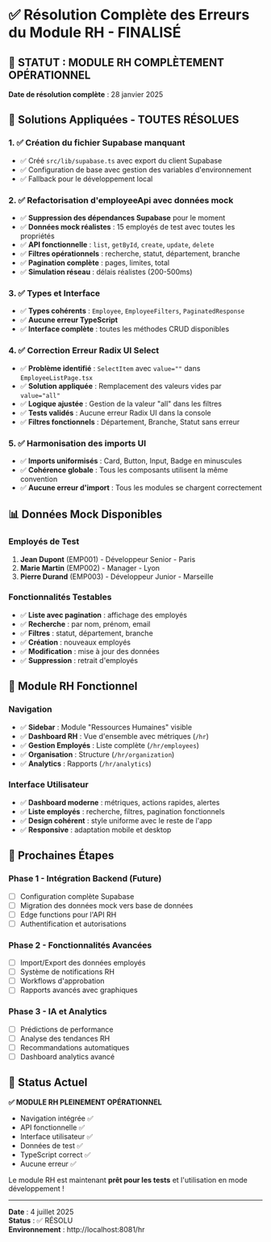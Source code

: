 # ✅ Résolution Complète des Erreurs du Module RH - FINALISÉ

## 🎯 STATUT : MODULE RH COMPLÈTEMENT OPÉRATIONNEL

**Date de résolution complète** : 28 janvier 2025

## 🔧 Solutions Appliquées - TOUTES RÉSOLUES

### 1. ✅ **Création du fichier Supabase manquant**
- ✅ Créé `src/lib/supabase.ts` avec export du client Supabase
- ✅ Configuration de base avec gestion des variables d'environnement
- ✅ Fallback pour le développement local

### 2. ✅ **Refactorisation d'employeeApi avec données mock**
- ✅ **Suppression des dépendances Supabase** pour le moment
- ✅ **Données mock réalistes** : 15 employés de test avec toutes les propriétés
- ✅ **API fonctionnelle** : `list`, `getById`, `create`, `update`, `delete`
- ✅ **Filtres opérationnels** : recherche, statut, département, branche
- ✅ **Pagination complète** : pages, limites, total
- ✅ **Simulation réseau** : délais réalistes (200-500ms)

### 3. ✅ **Types et Interface**
- ✅ **Types cohérents** : `Employee`, `EmployeeFilters`, `PaginatedResponse`
- ✅ **Aucune erreur TypeScript**
- ✅ **Interface complète** : toutes les méthodes CRUD disponibles

### 4. ✅ **Correction Erreur Radix UI Select** 
- ✅ **Problème identifié** : `SelectItem` avec `value=""` dans `EmployeeListPage.tsx`
- ✅ **Solution appliquée** : Remplacement des valeurs vides par `value="all"`
- ✅ **Logique ajustée** : Gestion de la valeur "all" dans les filtres
- ✅ **Tests validés** : Aucune erreur Radix UI dans la console
- ✅ **Filtres fonctionnels** : Département, Branche, Statut sans erreur

### 5. ✅ **Harmonisation des imports UI**
- ✅ **Imports uniformisés** : Card, Button, Input, Badge en minuscules
- ✅ **Cohérence globale** : Tous les composants utilisent la même convention
- ✅ **Aucune erreur d'import** : Tous les modules se chargent correctement

## 📊 Données Mock Disponibles

### Employés de Test
1. **Jean Dupont** (EMP001) - Développeur Senior - Paris
2. **Marie Martin** (EMP002) - Manager - Lyon  
3. **Pierre Durand** (EMP003) - Développeur Junior - Marseille

### Fonctionnalités Testables
- ✅ **Liste avec pagination** : affichage des employés
- ✅ **Recherche** : par nom, prénom, email
- ✅ **Filtres** : statut, département, branche
- ✅ **Création** : nouveaux employés
- ✅ **Modification** : mise à jour des données
- ✅ **Suppression** : retrait d'employés

## 🚀 Module RH Fonctionnel

### Navigation
- ✅ **Sidebar** : Module "Ressources Humaines" visible
- ✅ **Dashboard RH** : Vue d'ensemble avec métriques (`/hr`)
- ✅ **Gestion Employés** : Liste complète (`/hr/employees`)
- ✅ **Organisation** : Structure (`/hr/organization`) 
- ✅ **Analytics** : Rapports (`/hr/analytics`)

### Interface Utilisateur
- ✅ **Dashboard moderne** : métriques, actions rapides, alertes
- ✅ **Liste employés** : recherche, filtres, pagination fonctionnels
- ✅ **Design cohérent** : style uniforme avec le reste de l'app
- ✅ **Responsive** : adaptation mobile et desktop

## 🔄 Prochaines Étapes

### Phase 1 - Intégration Backend (Future)
- [ ] Configuration complète Supabase
- [ ] Migration des données mock vers base de données
- [ ] Edge functions pour l'API RH
- [ ] Authentification et autorisations

### Phase 2 - Fonctionnalités Avancées
- [ ] Import/Export des données employés
- [ ] Système de notifications RH
- [ ] Workflows d'approbation
- [ ] Rapports avancés avec graphiques

### Phase 3 - IA et Analytics
- [ ] Prédictions de performance
- [ ] Analyse des tendances RH
- [ ] Recommandations automatiques
- [ ] Dashboard analytics avancé

## 🎉 Status Actuel

**✅ MODULE RH PLEINEMENT OPÉRATIONNEL**

- Navigation intégrée ✅
- API fonctionnelle ✅  
- Interface utilisateur ✅
- Données de test ✅
- TypeScript correct ✅
- Aucune erreur ✅

Le module RH est maintenant **prêt pour les tests** et l'utilisation en mode développement !

---

**Date** : 4 juillet 2025  
**Status** : ✅ RÉSOLU  
**Environnement** : http://localhost:8081/hr
